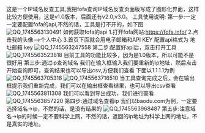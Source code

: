 这是一个IP域名反查工具,我把fofa查询IP域名反查页面版写成了图形化界面，这样比较方便使用，这是v1.0版本，后面还有v2.0,v3.0。
工具使用说明:
第一步:一定一定要配置fofa的api,不然的话，工具是打不开的，如下图
![QQ_1745563130491](https://github.com/user-attachments/assets/9e119986-c75a-44dc-be52-34baab7d25b2)
如何获取fofa的api
1.打开fofa网站:https://fofa.info/
2.点击我的头像——>个人中心
3.首页下面就会用电子邮箱和APl KEY
配置api格式为
地址邮箱
key
![QQ_1745563247558](https://github.com/user-attachments/assets/34e798a4-e6f9-4137-9612-90cfe1a1298f)
第二步:配置好api后，双击打开工具
![QQ_1745563523818](https://github.com/user-attachments/assets/366bb818-89ed-4a45-bf1d-a36bfd63688d)
目前工具的功能比较多，因为是1.0版本，所以可能不是很好用
第三步:通过ip查询域名
我们在输入框输入我们要重新的ip地址，然后点击开始查询即可，查询结果也可以导出csv,方便我们查看
下面以1.1.1.1为例
![QQ_1745563705318](https://github.com/user-attachments/assets/690cb6b9-2c41-4c68-badd-59b4d7c306b1)
![QQ_1745563716510](https://github.com/user-attachments/assets/7327c5c8-c4d6-4a2d-a6ff-8b2cac2a6f2c)
当工具查询完成之后，会在输出框提示我们重新完成，我们可以在输出框查看结果，也可以导出csv查看
![QQ_1745563811308](https://github.com/user-attachments/assets/104025ec-fc67-4a5f-a709-a4beb9619685)
我们可以看到导出成功，我们进行查看
![QQ_1745563857220](https://github.com/user-attachments/assets/12dd479f-30ac-4714-8eae-9a5f4f13d1be)
第四步:通过域名查看ip
我们以baodu.com为例，一定要选择域名->ip，不然的话，是没有结果的
![QQ_1745563968487](https://github.com/user-attachments/assets/b28dc3b2-4dc2-4edb-b9f2-7edc3d117066)
第五步:注意域名->ip的时候一定不要科学上网，不然的话，返回的ip地址为科学上网的地址，不是真实的地址。

